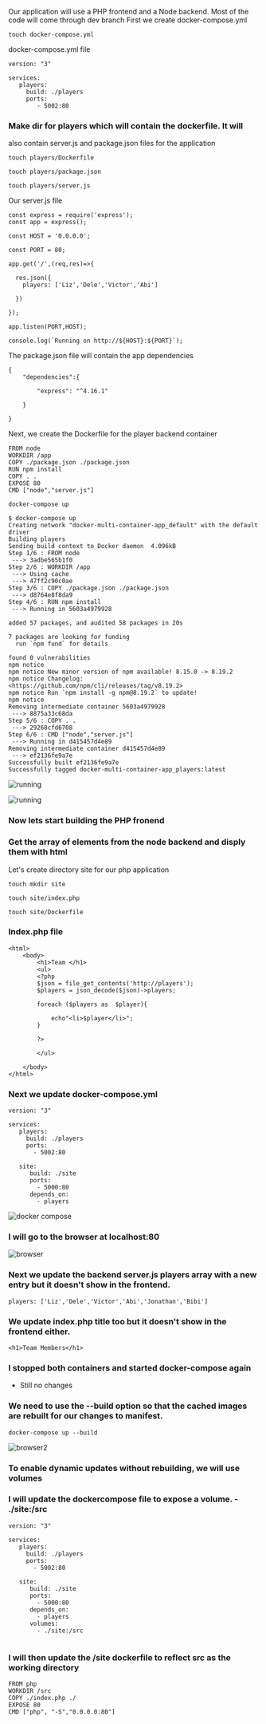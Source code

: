 Our application will use a PHP frontend and a Node backend.
Most of the code will come through dev branch
First we create docker-compose.yml
```
touch docker-compose.yml
```

docker-compose.yml file
```
version: "3"

services: 
   players:
     build: ./players
     ports:
        - 5002:80

```



### Make dir for players which will contain the dockerfile. It will
also contain server.js and package.json files for the application

```
touch players/Dockerfile
```
```
touch players/package.json
```
```
touch players/server.js
```

Our server.js file 
```
const express = require('express');
const app = express();

const HOST = '0.0.0.0';

const PORT = 80;

app.get('/',(req,res)=>{

  res.json({
    players: ['Liz','Dele','Victor','Abi']

  })

});

app.listen(PORT,HOST);

console.log(`Running on http://${HOST}:${PORT}`);
```

The package.json file will contain the app dependencies

```
{
    "dependencies":{

        "express": "^4.16.1"

    }

}
```

Next, we create the Dockerfile for the player backend container
```
FROM node
WORKDIR /app
COPY ./package.json ./package.json
RUN npm install
COPY . .
EXPOSE 80
CMD ["node","server.js"]
```

```
docker-compose up

```





```
$ docker-compose up
Creating network "docker-multi-container-app_default" with the default driver
Building players
Sending build context to Docker daemon  4.096kB
Step 1/6 : FROM node
 ---> 3adbe565b1f0
Step 2/6 : WORKDIR /app
 ---> Using cache
 ---> 47ff2c90c0ae
Step 3/6 : COPY ./package.json ./package.json
 ---> d8764e8f8da9
Step 4/6 : RUN npm install
 ---> Running in 5603a4979928

added 57 packages, and audited 58 packages in 20s

7 packages are looking for funding
  run `npm fund` for details

found 0 vulnerabilities
npm notice 
npm notice New minor version of npm available! 8.15.0 -> 8.19.2        
npm notice Changelog: <https://github.com/npm/cli/releases/tag/v8.19.2>
npm notice Run `npm install -g npm@8.19.2` to update!
npm notice 
Removing intermediate container 5603a4979928
 ---> 8875a33c68da
Step 5/6 : COPY . .
 ---> 29268cfd6708
Step 6/6 : CMD ["node","server.js"]
 ---> Running in d415457d4e89
Removing intermediate container d415457d4e89
 ---> ef2136fe9a7e
Successfully built ef2136fe9a7e
Successfully tagged docker-multi-container-app_players:latest

```

![running](./images/players-running.JPG)


![running](./images/browser.JPG)


### Now lets start building the PHP fronend
### Get the array of elements from the node backend and disply them with html
Let's create directory site for our php application
```
touch mkdir site
```

```
touch site/index.php
````
```
touch site/Dockerfile
````

### Index.php file

```
<html>
    <body>
        <h1>Team </h1>
        <ul>
        <?php
        $json = file_get_contents('http://players');
        $players = json_decode($json)->players;

        foreach ($players as  $player){

            echo"<li>$player</li>";
        }

        ?>

        </ul>

    </body>
</html>
```

### Next we update docker-compose.yml
```
version: "3"

services: 
   players:
     build: ./players
     ports: 
       - 5002:80

   site:
      build: ./site
      ports:
        - 5000:80
      depends_on:
        - players
```

![docker compose](./images/docker-compose.JPG)


### I will go to the browser at localhost:80

![browser](./images/frontend.JPG)


### Next we update the backend server.js players array with a new entry but it doesn't show in the frontend.
```
players: ['Liz','Dele','Victor','Abi','Jonathan','Bibi']

```
### We update index.php title too but it doesn't show in the frontend either.

```
<h1>Team Members</h1>
```

### I stopped both containers and started docker-compose again

- Still no changes



### We need to use the --build option so that the cached images are rebuilt for our changes to manifest.

```
docker-compose up --build
```



![browser2](./images/frontend2.JPG)


###  To enable dynamic updates without rebuilding, we will use volumes

### I will update the dockercompose file to expose a volume.  - ./site:/src

```
version: "3"

services: 
   players:
     build: ./players
     ports: 
       - 5002:80

   site:
      build: ./site
      ports:
        - 5000:80
      depends_on:
        - players
      volumes:
        - ./site:/src
      

```

### I will then update the /site dockerfile to reflect src as the working directory

```
FROM php
WORKDIR /src
COPY ./index.php ./
EXPOSE 80
CMD ["php", "-S","0.0.0.0:80"]
```